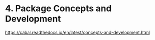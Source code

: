 # 4. Package Concepts and Development

https://cabal.readthedocs.io/en/latest/concepts-and-development.html
